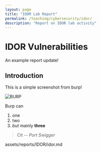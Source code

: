 ```yaml
---
layout: page
title: "IDOR Lab Report"
permalink: /teaching/cybersecurity/idor/
description: "Report on IDOR lab activity"
---
```


# IDOR Vulnerabilities

An example report update!


## Introduction

This is a simple screenshot from burp!

![BURP](https://alerenda.github.io/assets/reports/IDOR/images/burp.png)

Burp can

1. one
2. two
3. *but* mainly **three**

> Cit
> -- <cite>Port Swigger</cite>

assets/reports/IDOR/idor.md